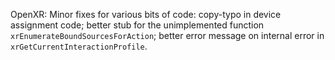 OpenXR: Minor fixes for various bits of code: copy-typo in device assignment
code; better stub for the unimplemented function
`xrEnumerateBoundSourcesForAction`; better error message on internal error in
`xrGetCurrentInteractionProfile`.
